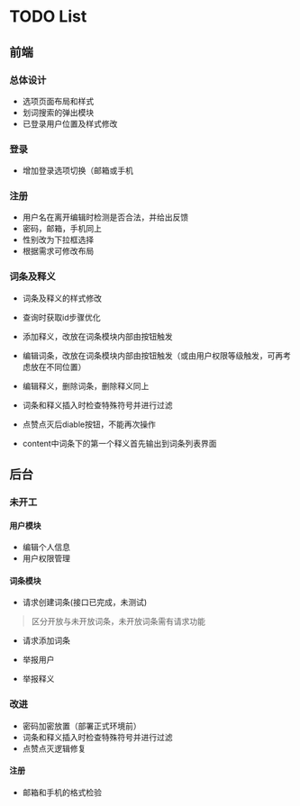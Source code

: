 # TODO List

## 前端

### 总体设计

* 选项页面布局和样式
* 划词搜索的弹出模块
* 已登录用户位置及样式修改

### 登录

* 增加登录选项切换（邮箱或手机

### 注册

* 用户名在离开编辑时检测是否合法，并给出反馈
* 密码，邮箱，手机同上
* 性别改为下拉框选择
* 根据需求可修改布局

### 词条及释义

* 词条及释义的样式修改
* 查询时获取id步骤优化
* 添加释义，改放在词条模块内部由按钮触发
* 编辑词条，改放在词条模块内部由按钮触发（或由用户权限等级触发，可再考虑放在不同位置）
* 编辑释义，删除词条，删除释义同上

* 词条和释义插入时检查特殊符号并进行过滤
* 点赞点灭后diable按钮，不能再次操作
* content中词条下的第一个释义首先输出到词条列表界面

## 后台

### 未开工

#### 用户模块

* 编辑个人信息
* 用户权限管理

#### 词条模块

* 请求创建词条(接口已完成，未测试)
> 区分开放与未开放词条，未开放词条需有请求功能

* 请求添加词条

* 举报用户
* 举报释义

### 改进

* 密码加密放置（部署正式环境前）
* 词条和释义插入时检查特殊符号并进行过滤
* 点赞点灭逻辑修复

#### 注册

* 邮箱和手机的格式检验

